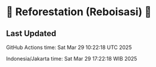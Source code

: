 
# 🌳 Reforestation (Reboisasi) 🌲

## Last Updated

GitHub Actions time: Sat Mar 29 10:22:18 UTC 2025

Indonesia/Jakarta time: Sat Mar 29 17:22:18 WIB 2025
